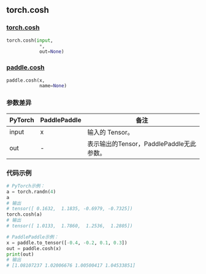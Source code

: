 ## torch.cosh
### [torch.cosh](https://pytorch.org/docs/stable/generated/torch.cosh.html?highlight=cosh#torch.cosh)

```python
torch.cosh(input, 
            *, 
            out=None)
```

### [paddle.cosh](https://www.paddlepaddle.org.cn/documentation/docs/zh/api/paddle/cosh_cn.html#cosh)

```python
paddle.cosh(x, 
            name=None)
```

### 参数差异
| PyTorch       | PaddlePaddle | 备注                                                   |
| ------------- | ------------ | ------------------------------------------------------ |
| input         | x            | 输入的 Tensor。                                      |
| out           | -            | 表示输出的Tensor，PaddlePaddle无此参数。               |


### 代码示例
``` python
# PyTorch示例：
a = torch.randn(4)
a
# 输出
# tensor([ 0.1632,  1.1835, -0.6979, -0.7325])
torch.cosh(a)
# 输出
# tensor([ 1.0133,  1.7860,  1.2536,  1.2805])
```

``` python
# PaddlePaddle示例：
x = paddle.to_tensor([-0.4, -0.2, 0.1, 0.3])
out = paddle.cosh(x)
print(out)
# 输出
# [1.08107237 1.02006676 1.00500417 1.04533851]
```
